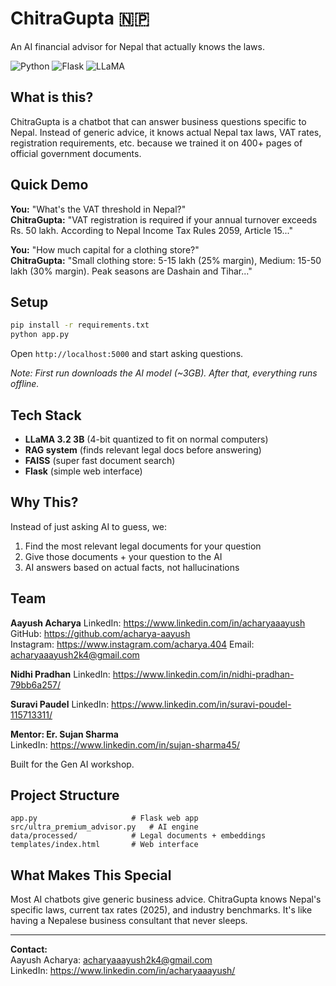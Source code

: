 # ChitraGupta 🇳🇵

An AI financial advisor for Nepal that actually knows the laws.

![Python](https://img.shields.io/badge/Python-3.10+-blue?style=flat-square&logo=python)
![Flask](https://img.shields.io/badge/Flask-2.3+-green?style=flat-square&logo=flask)
![LLaMA](https://img.shields.io/badge/LLaMA-3.2_3B-orange?style=flat-square)

## What is this?

ChitraGupta is a chatbot that can answer business questions specific to Nepal. Instead of generic advice, it knows actual Nepal tax laws, VAT rates, registration requirements, etc. because we trained it on 400+ pages of official government documents.

## Quick Demo

**You:** "What's the VAT threshold in Nepal?"  
**ChitraGupta:** "VAT registration is required if your annual turnover exceeds Rs. 50 lakh. According to Nepal Income Tax Rules 2059, Article 15..."

**You:** "How much capital for a clothing store?"  
**ChitraGupta:** "Small clothing store: 5-15 lakh (25% margin), Medium: 15-50 lakh (30% margin). Peak seasons are Dashain and Tihar..."

## Setup

```bash
pip install -r requirements.txt
python app.py
```

Open `http://localhost:5000` and start asking questions.

*Note: First run downloads the AI model (~3GB). After that, everything runs offline.*

## Tech Stack

- **LLaMA 3.2 3B** (4-bit quantized to fit on normal computers)
- **RAG system** (finds relevant legal docs before answering)
- **FAISS** (super fast document search)
- **Flask** (simple web interface)

## Why This?

Instead of just asking AI to guess, we:
1. Find the most relevant legal documents for your question
2. Give those documents + your question to the AI
3. AI answers based on actual facts, not hallucinations

## Team

**Aayush Acharya**
LinkedIn: https://www.linkedin.com/in/acharyaaayush
GitHub: https://github.com/acharya-aayush  
Instagram: https://www.instagram.com/acharya.404
Email: acharyaaayush2k4@gmail.com

**Nidhi Pradhan** 
LinkedIn: https://www.linkedin.com/in/nidhi-pradhan-79bb6a257/

**Suravi Paudel**
LinkedIn: https://www.linkedin.com/in/suravi-poudel-115713311/

**Mentor: Er. Sujan Sharma**  
LinkedIn: https://www.linkedin.com/in/sujan-sharma45/

Built for the Gen AI workshop.

## Project Structure

```
app.py                     # Flask web app
src/ultra_premium_advisor.py   # AI engine
data/processed/            # Legal documents + embeddings
templates/index.html       # Web interface
```

## What Makes This Special

Most AI chatbots give generic business advice. ChitraGupta knows Nepal's specific laws, current tax rates (2025), and industry benchmarks. It's like having a Nepalese business consultant that never sleeps.

---

**Contact:**  
Aayush Acharya: acharyaaayush2k4@gmail.com  
LinkedIn: https://www.linkedin.com/in/acharyaaayush/
